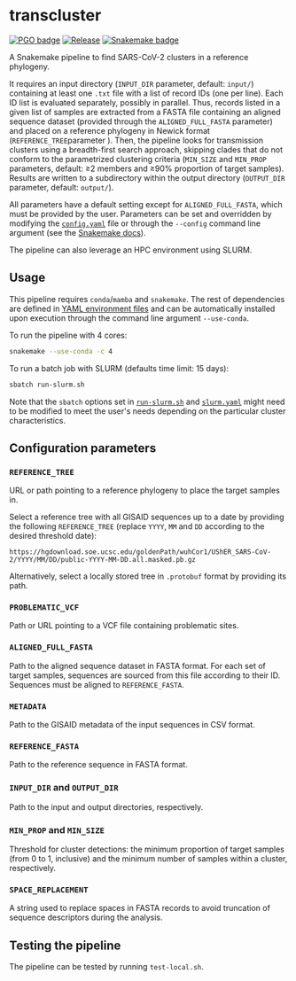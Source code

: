 # transcluster

[![PGO badge](https://img.shields.io/badge/PathoGenOmics-Lab-yellow.svg)](https://pathogenomics.github.io/)
[![Release](https://img.shields.io/github/release/PathoGenOmics-Lab/transcluster.svg)](https://github.com/PathoGenOmics-Lab/transcluster/releases)
[![Snakemake badge](https://img.shields.io/badge/snakemake-≥8.12-brightgreen.svg?style=flat)](https://snakemake.readthedocs.io)

A Snakemake pipeline to find SARS-CoV-2 clusters in a reference phylogeny.

It requires an input directory (`INPUT_DIR` parameter, default: `input/`) containing at least
one `.txt` file with a list of record IDs (one per line). Each ID list is evaluated
separately, possibly in parallel.
Thus, records listed in a given list of samples are extracted from a FASTA file
containing an aligned sequence dataset (provided through the `ALIGNED_FULL_FASTA` parameter)
and placed on a reference phylogeny in Newick format (`REFERENCE_TREE`parameter ). Then, the
pipeline looks for transmission clusters using a breadth-first search approach, skipping
clades that do not conform to the parametrized clustering criteria (`MIN_SIZE` and `MIN_PROP`
parameters, default: ≥2 members and ≥90% proportion of target samples). Results are written
to a subdirectory within the output directory (`OUTPUT_DIR` parameter, default: `output/`).

All parameters have a default setting except for `ALIGNED_FULL_FASTA`, which must be provided
by the user. Parameters can be set and overridden by modifying the [`config.yaml`](config/config.yaml)
file or through the `--config` command line argument (see the
[Snakemake docs](https://snakemake.readthedocs.io/en/stable/snakefiles/configuration.html#standard-configuration)).

The pipeline can also leverage an HPC environment using SLURM.

## Usage

This pipeline requires `conda`/`mamba` and `snakemake`. The rest of dependencies are
defined in [YAML environment files](workflow/envs) and can be automatically installed
upon execution through the command line argument `--use-conda`.

To run the pipeline with 4 cores:

```bash
snakemake --use-conda -c 4
```

To run a batch job with SLURM (defaults time limit: 15 days):

```bash
sbatch run-slurm.sh
```

Note that the `sbatch` options set in [`run-slurm.sh`](run-slurm.sh) and [`slurm.yaml`](config/slurm.yaml)
might need to be modified to meet the user's needs depending on the particular cluster characteristics.

## Configuration parameters

### `REFERENCE_TREE`

URL or path pointing to a reference phylogeny to place the target samples in.

Select a reference tree with all GISAID sequences up to a date by providing the following `REFERENCE_TREE`
(replace `YYYY`, `MM` and `DD` according to the desired threshold date):

```url
https://hgdownload.soe.ucsc.edu/goldenPath/wuhCor1/UShER_SARS-CoV-2/YYYY/MM/DD/public-YYYY-MM-DD.all.masked.pb.gz
```

Alternatively, select a locally stored tree in `.protobuf` format by providing its path.

### `PROBLEMATIC_VCF`

Path or URL pointing to a VCF file containing problematic sites.

### `ALIGNED_FULL_FASTA`

Path to the aligned sequence dataset in FASTA format. For each set of target samples, sequences are sourced
from this file according to their ID. Sequences must be aligned to `REFERENCE_FASTA`.

### `METADATA`

Path to the GISAID metadata of the input sequences in CSV format.

### `REFERENCE_FASTA`

Path to the reference sequence in FASTA format.

### `INPUT_DIR` and `OUTPUT_DIR`

Path to the input and output directories, respectively.

### `MIN_PROP` and `MIN_SIZE`

Threshold for cluster detections: the minimum proportion of target samples (from 0 to 1, inclusive)
and the minimum number of samples within a cluster, respectively.

### `SPACE_REPLACEMENT`

A string used to replace spaces in FASTA records to avoid truncation of sequence descriptors during
the analysis.

## Testing the pipeline

The pipeline can be tested by running `test-local.sh`.
